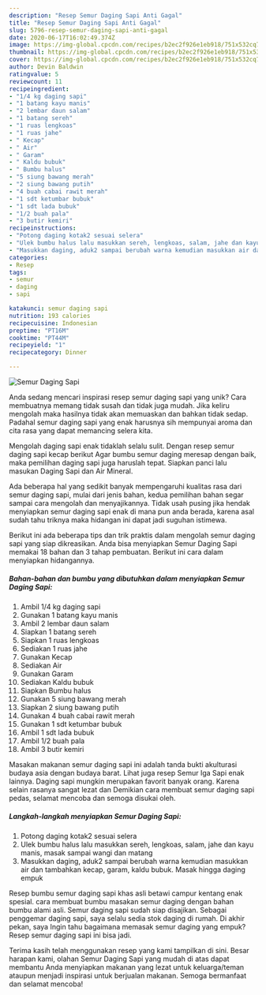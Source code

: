 ```yaml
---
description: "Resep Semur Daging Sapi Anti Gagal"
title: "Resep Semur Daging Sapi Anti Gagal"
slug: 5796-resep-semur-daging-sapi-anti-gagal
date: 2020-06-17T16:02:49.374Z
image: https://img-global.cpcdn.com/recipes/b2ec2f926e1eb918/751x532cq70/semur-daging-sapi-foto-resep-utama.jpg
thumbnail: https://img-global.cpcdn.com/recipes/b2ec2f926e1eb918/751x532cq70/semur-daging-sapi-foto-resep-utama.jpg
cover: https://img-global.cpcdn.com/recipes/b2ec2f926e1eb918/751x532cq70/semur-daging-sapi-foto-resep-utama.jpg
author: Devin Baldwin
ratingvalue: 5
reviewcount: 11
recipeingredient:
- "1/4 kg daging sapi"
- "1 batang kayu manis"
- "2 lembar daun salam"
- "1 batang sereh"
- "1 ruas lengkoas"
- "1 ruas jahe"
- " Kecap"
- " Air"
- " Garam"
- " Kaldu bubuk"
- " Bumbu halus"
- "5 siung bawang merah"
- "2 siung bawang putih"
- "4 buah cabai rawit merah"
- "1 sdt ketumbar bubuk"
- "1 sdt lada bubuk"
- "1/2 buah pala"
- "3 butir kemiri"
recipeinstructions:
- "Potong daging kotak2 sesuai selera"
- "Ulek bumbu halus lalu masukkan sereh, lengkoas, salam, jahe dan kayu manis, masak sampai wangi dan matang"
- "Masukkan daging, aduk2 sampai berubah warna kemudian masukkan air dan tambahkan kecap, garam, kaldu bubuk. Masak hingga daging empuk"
categories:
- Resep
tags:
- semur
- daging
- sapi

katakunci: semur daging sapi 
nutrition: 193 calories
recipecuisine: Indonesian
preptime: "PT16M"
cooktime: "PT44M"
recipeyield: "1"
recipecategory: Dinner

---
```



![Semur Daging Sapi](https://img-global.cpcdn.com/recipes/b2ec2f926e1eb918/751x532cq70/semur-daging-sapi-foto-resep-utama.jpg)

Anda sedang mencari inspirasi resep semur daging sapi yang unik? Cara membuatnya memang tidak susah dan tidak juga mudah. Jika keliru mengolah maka hasilnya tidak akan memuaskan dan bahkan tidak sedap. Padahal semur daging sapi yang enak harusnya sih mempunyai aroma dan cita rasa yang dapat memancing selera kita.

Mengolah daging sapi enak tidaklah selalu sulit. Dengan resep semur daging sapi kecap berikut Agar bumbu semur daging meresap dengan baik, maka pemilihan daging sapi juga haruslah tepat. Siapkan panci lalu masukan Daging Sapi dan Air Mineral.

Ada beberapa hal yang sedikit banyak mempengaruhi kualitas rasa dari semur daging sapi, mulai dari jenis bahan, kedua pemilihan bahan segar sampai cara mengolah dan menyajikannya. Tidak usah pusing jika hendak menyiapkan semur daging sapi enak di mana pun anda berada, karena asal sudah tahu triknya maka hidangan ini dapat jadi suguhan istimewa.


Berikut ini ada beberapa tips dan trik praktis dalam mengolah semur daging sapi yang siap dikreasikan. Anda bisa menyiapkan Semur Daging Sapi memakai 18 bahan dan 3 tahap pembuatan. Berikut ini cara dalam menyiapkan hidangannya.

<!--inarticleads1-->

##### Bahan-bahan dan bumbu yang dibutuhkan dalam menyiapkan Semur Daging Sapi:

1. Ambil 1/4 kg daging sapi
1. Gunakan 1 batang kayu manis
1. Ambil 2 lembar daun salam
1. Siapkan 1 batang sereh
1. Siapkan 1 ruas lengkoas
1. Sediakan 1 ruas jahe
1. Gunakan  Kecap
1. Sediakan  Air
1. Gunakan  Garam
1. Sediakan  Kaldu bubuk
1. Siapkan  Bumbu halus
1. Gunakan 5 siung bawang merah
1. Siapkan 2 siung bawang putih
1. Gunakan 4 buah cabai rawit merah
1. Gunakan 1 sdt ketumbar bubuk
1. Ambil 1 sdt lada bubuk
1. Ambil 1/2 buah pala
1. Ambil 3 butir kemiri


Masakan makanan semur daging sapi ini adalah tanda bukti akulturasi budaya asia dengan budaya barat. Lihat juga resep Semur Iga Sapi enak lainnya. Daging sapi mungkin merupakan favorit banyak orang. Karena selain rasanya sangat lezat dan Demikian cara membuat semur daging sapi pedas, selamat mencoba dan semoga disukai oleh. 

<!--inarticleads2-->

##### Langkah-langkah menyiapkan Semur Daging Sapi:

1. Potong daging kotak2 sesuai selera
1. Ulek bumbu halus lalu masukkan sereh, lengkoas, salam, jahe dan kayu manis, masak sampai wangi dan matang
1. Masukkan daging, aduk2 sampai berubah warna kemudian masukkan air dan tambahkan kecap, garam, kaldu bubuk. Masak hingga daging empuk


Resep bumbu semur daging sapi khas asli betawi campur kentang enak spesial. cara membuat bumbu masakan semur daging dengan bahan bumbu alami asli. Semur daging sapi sudah siap disajikan. Sebagai penggemar daging sapi, saya selalu sedia stok daging di rumah. Di akhir pekan, saya Ingin tahu bagaimana memasak semur daging yang empuk? Resep semur daging sapi ini bisa jadi. 

Terima kasih telah menggunakan resep yang kami tampilkan di sini. Besar harapan kami, olahan Semur Daging Sapi yang mudah di atas dapat membantu Anda menyiapkan makanan yang lezat untuk keluarga/teman ataupun menjadi inspirasi untuk berjualan makanan. Semoga bermanfaat dan selamat mencoba!
